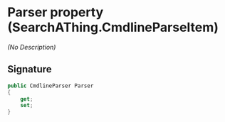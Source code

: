 # Parser property (SearchAThing.CmdlineParseItem)
_(No Description)_

## Signature
```csharp
public CmdlineParser Parser
{
    get;
    set;
}
```
